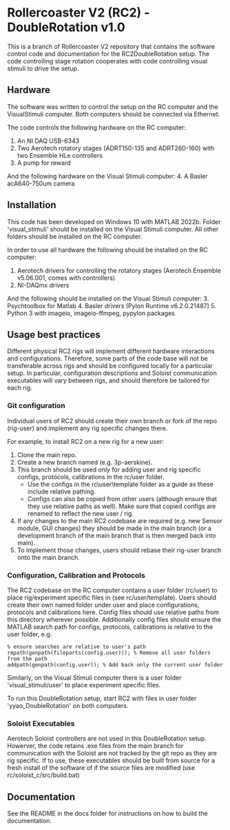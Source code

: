 # Rollercoaster V2 (RC2) - DoubleRotation v1.0

This is a branch of Rollercoaster V2 repository that contains the software control code and documentation for the RC2DoubleRotation setup. The code controlling stage rotation cooperates with code controlling visual stimuli to drive the setup. 

## Hardware

The software was written to control the setup on the RC computer and the VisualStimuli computer. Both computers should be connected via Ethernet.

The code controls the following hardware on the RC computer:
1. An NI DAQ USB-6343
2. Two Aerotech rotatory stages (ADRT150-135 and ADRT260-160) with two Ensemble HLe controllers
3. A pump for reward

And the following hardware on the Visual Stimuli computer: 
4. A Basler acA640-750um camera


## Installation

This code has been developed on Windows 10 with MATLAB 2022b.
Folder 'visual_stimuli' should be installed on the Visual Stimuli computer. All other folders should be installed on the RC computer. 

In order to use all hardware the following should be installed on the RC computer:
1. Aerotech drivers for controlling the rotatory stages (Aerotech Ensemble v5.06.001, comes with controllers)
2. NI-DAQmx drivers

And the following should be installed on the Visual Stimuli computer: 
3. Psychtoolbox for Matlab
4. Basler drivers (Pylon Runtime v6.2.0.21487)
5. Python 3 with imageio, imageio-ffmpeg, pypylon packages

## Usage best practices

Different physical RC2 rigs will implement different hardware interactions and configurations. Therefore, some parts of the code base will not be transferable across rigs and should be configured locally for a particular setup. In particular, configuration descriptions and Soloist communication executables will vary between rigs, and should therefore be tailored for each rig. 

### Git configuration

Individual users of RC2 should create their own branch or fork of the repo (rig-user) and implement any rig specific changes there.

For example, to install RC2 on a new rig for a new user:
1. Clone the main repo.
2. Create a new branch named <rig-user> (e.g. 3p-aerskine).
3. This branch should be used *only* for adding user and rig specific configs, protocols, calibrations in the rc/user folder.
    - Use the configs in the rc\user\template folder as a guide as these include relative pathing. 
    - Configs can also be copied from other users (although ensure that they use relative paths as well). Make sure that copied configs are renamed to reflect the new user / rig.
4. If any changes to the main RC2 codebase are required (e.g. new Sensor module, GUI changes) they should be made in the main branch (or a development branch of the main branch that is then merged back into main).
5. To implement those changes, users should rebase their rig-user branch onto the main branch.

### Configuration, Calibration and Protocols

The RC2 codebase on the RC computer contains a user folder (rc/user) to place rig/experiment specific files in (see rc/user/template). Users should create their own named folder under user and place configurations, protocols and calibrations here. Config files should use relative paths from this directory wherever possible. Additionally config files should ensure the MATLAB search path for configs, protocols, calibrations is relative to the user folder, e.g.

```
% ensure searches are relative to user's path
rmpath(genpath(fileparts(config.user))); % Remove all user folders from the path
addpath(genpath(config.user)); % Add back only the current user folder
```

Similarly, on the Visual Stimuli computer there is a user folder 'visual_stimuli/user' to place experiment specific files. 

To run this DoubleRotation setup, start RC2 with files in user folder 'yyao_DoubleRotation' on both computers.

### Soloist Executables

Aerotech Soloist controllers are not used in this DoubleRotation setup. Howerver, the code retains .exe files from the main branch for communication with the Soloist are not tracked by the git repo as they are rig specific. If to use, these executables should be built from source for a fresh install of the software of if the source files are modified (use rc/soloist_c/src/build.bat)

## Documentation

See the README in the docs folder for instructions on how to build the documentation.
